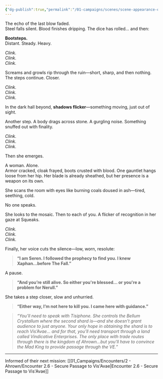 ```yaml
---
{"dg-publish":true,"permalink":"/01-campaigns/scenes/scene-appearance-of-seren-of-the-pale-flame/"}
---
```


The echo of the last blow faded.  
Steel falls silent. Blood finishes dripping. The dice has rolled… and then:  

**Bootsteps.**  
Distant. Steady. Heavy.

_Clink._  
_Clink._  
_Clink._

Screams and growls rip through the ruin—short, sharp, and then nothing.  
The steps continue. Closer.

_Clink._  
_Clink._  
_Clink._

In the dark hall beyond, **shadows flicker**—something moving, just out of sight.

Another step. A body drags across stone. A gurgling noise. Something snuffed out with finality.

_Clink._  
_Clink._  
_Clink._

Then she emerges.

A woman. Alone.  
Armor cracked, cloak frayed, boots crusted with blood. One gauntlet hangs loose from her hip. Her blade is already sheathed, but her presence is a weapon on its own.

She scans the room with eyes like burning coals doused in ash—tired, seething, cold.

No one speaks.

She looks to the mosaic. Then to each of you. A flicker of recognition in her gaze at Squeaks.

_Clink._  
_Clink._  
_Clink._

Finally, her voice cuts the silence—low, worn, resolute:

> **“I am Seren. I followed the prophecy to find you. I knew Xaphan...before The Fall.”**

A pause.

> **“And you’re still alive. So either you're blessed… or you're a problem for Nerull.”**

She takes a step closer, slow and unhurried.

> **“Either way, I’m not here to kill you. I came here with guidance.”**


> _“You’ll need to speak with Tisiphone. She controls the Bellum Crystallum where the second shard is—and she doesn’t grant audience to just anyone. Your only hope in obtaining the shard is to reach Vis’Avae... and for that, you’ll need transport through a land called Vindicative Enterprises. The only place with trade routes through there is the  kingdom of Ahrown...but you'll have to convince the Mad King to provide passage through the VE.”_
---

Informed of their next mission: [[01_Campaigns/Encounters/2 - Ahrown/Encounter 2.6 - Secure Passage to Vis'Avae\|Encounter 2.6 - Secure Passage to Vis'Avae]]